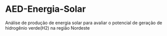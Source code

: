 # AED-Energia-Solar
Análise de produção de energia solar para avaliar o potencial de geração de hidrogênio verde(H2) na região Nordeste
